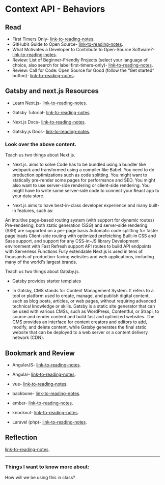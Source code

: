 # Context API - Behaviors

## Read

- First Timers Only- [link-to-reading-notes](https://www.firsttimersonly.com/).
- GitHub’s Guide to Open Source- [link-to-reading-notes](https://www.github.com/open-source).
- What Motivates a Developer to Contribute to Open-Source Software?- [link-to-reading-notes](https://clearcode.cc/blog/why-developers-contribute-open-source-software/).
- Review: List of Beginner-Friendly Projects (select your language of choice, also search for label:first-timers-only)- [link-to-reading-notes](https://github.com/search?q=label%3Agood-first-issue+archived%3Afalse).
- Review: Call for Code: Open Source for Good (follow the “Get started” button)- [link-to-reading-notes](https://callforcode.org/).

## Gatsby and next.js Resources

- Learn Next.js- [link-to-reading-notes](https://nextjs.org/learn/basics/getting-started).

- Gatsby Tutorial- [link-to-reading-notes](https://www.gatsbyjs.org/tutorial/).

- Next.js Docs- [link-to-reading-notes](https://nextjs.org/docs).

- Gatsby.js Docs- [link-to-reading-notes](https://www.gatsbyjs.org/docs/).

### Look over the above content.

Teach us two things about Next.js.

- Next.js. aims to solve Code has to be bundled using a bundler like webpack and transformed using a compiler like Babel.
You need to do production optimizations such as code splitting.
You might want to statically pre-render some pages for performance and SEO. You might also want to use server-side rendering or client-side rendering.
You might have to write some server-side code to connect your React app to your data store.

- Next.js aims to have best-in-class developer experience and many built-in features, such as:

An intuitive page-based routing system (with support for dynamic routes)
Pre-rendering, both static generation (SSG) and server-side rendering (SSR) are supported on a per-page basis
Automatic code splitting for faster page loads
Client-side routing with optimized prefetching
Built-in CSS and Sass support, and support for any CSS-in-JS library
Development environment with Fast Refresh support
API routes to build API endpoints with Serverless Functions
Fully extendable
Next.js is used in tens of thousands of production-facing websites and web applications, including many of the world's largest brands.

Teach us two things about Gatsby.js.

- Gatsby provides starter templates 

- In Gatsby, CMS stands for Content Management System. It refers to a tool or platform used to create, manage, and publish digital content, such as blog posts, articles, or web pages, without requiring advanced technical knowledge or skills. Gatsby is a static site generator that can be used with various CMSs, such as WordPress, Contentful, or Strapi, to source and render content and build fast and optimized websites. The CMS provides an interface for content creators and editors to add, modify, and delete content, while Gatsby generates the final static website that can be deployed to a web server or a content delivery network (CDN).


## Bookmark and Review

- AngularJS- [link-to-reading-notes](https://angularjs.org/).

- Angular- [link-to-reading-notes](https://angular.io/).

- vue- [link-to-reading-notes](https://vuejs.org/).

- backbone- [link-to-reading-notes](http://backbonejs.org/).

- ember- [link-to-reading-notes](https://www.emberjs.com/).

- knockout- [link-to-reading-notes](https://knockoutjs.com/).

- Laravel (php)- [link-to-reading-notes](https://laravel.com/).

## Reflection

[link-to-reading-notes](https://codefellows.github.io/code-401-javascript-guide/curriculum/class-43/).

************************************************************************************

### Things I want to know more about:

How will we be using this in class?